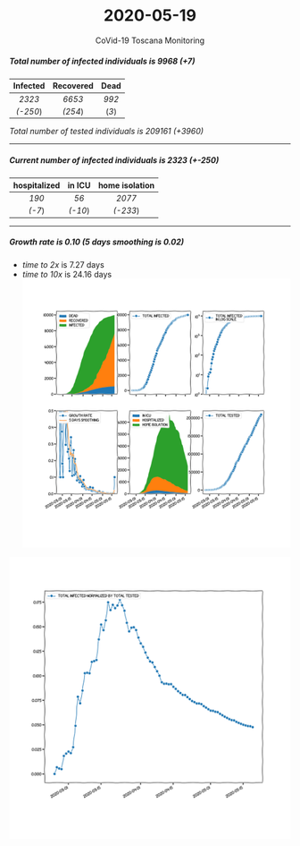 <div align='center'>

# 2020-05-19
CoVid-19 Toscana Monitoring
</div>

##### Total number of infected individuals is 9968 (+7)
Infected | Recovered | Dead
:---: | :---: | :---:
*2323* | *6653* | *992*
*(-250*) | *(254*) | (*3*)

*Total number of tested individuals is 209161 (+3960)*
***
##### Current number of infected individuals is 2323 (+-250)
hospitalized | in ICU | home isolation
:---: | :---: | :---:
*190* |*56* |*2077*
*(-7*) |*(-10*) |*(-233*)
***
##### Growth rate is 0.10 (5 days smoothing is 0.02)
- *time to 2x* is 7.27 days
- *time to 10x* is 24.16 days
![stats][stats]

![infected_normalized][infected_normalized]

[stats]: stats_Toscana.png
[infected_normalized]: infected_normalized_Toscana.png
